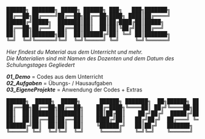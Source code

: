 <pre>
██████╗ ███████╗ █████╗ ██████╗ ███╗   ███╗███████╗
██╔══██╗██╔════╝██╔══██╗██╔══██╗████╗ ████║██╔════╝
██████╔╝█████╗  ███████║██║  ██║██╔████╔██║█████╗  
██╔══██╗██╔══╝  ██╔══██║██║  ██║██║╚██╔╝██║██╔══╝  
██║  ██║███████╗██║  ██║██████╔╝██║ ╚═╝ ██║███████╗
╚═╝  ╚═╝╚══════╝╚═╝  ╚═╝╚═════╝ ╚═╝     ╚═╝╚══════╝
</pre>

*Hier findest du Material aus dem Unterricht und mehr.*<br>
*Die Materialien sind mit Namen des Dozenten und dem Datum des Schulungstages Gegliedert*

***01_Demo*** = Codes aus dem Unterricht<br>
***02_Aufgaben*** = Übungs- / Hausaufgaben<br>
***03_EigeneProjekte*** = Anwendung der Codes + Extras<br>

<pre>
██████╗  █████╗  █████╗      ██████╗ ███████╗  ██╗██████╗ ██╗  ██╗               ██████╗ ███████╗  ██╗██████╗  ██████╗ 
██╔══██╗██╔══██╗██╔══██╗    ██╔═████╗╚════██║ ██╔╝╚════██╗██║  ██║              ██╔═████╗╚════██║ ██╔╝╚════██╗██╔════╝ 
██║  ██║███████║███████║    ██║██╔██║    ██╔╝██╔╝  █████╔╝███████║    █████╗    ██║██╔██║    ██╔╝██╔╝  █████╔╝███████╗ 
██║  ██║██╔══██║██╔══██║    ████╔╝██║   ██╔╝██╔╝  ██╔═══╝ ╚════██║    ╚════╝    ████╔╝██║   ██╔╝██╔╝  ██╔═══╝ ██╔═══██╗
██████╔╝██║  ██║██║  ██║    ╚██████╔╝   ██║██╔╝   ███████╗     ██║              ╚██████╔╝   ██║██╔╝   ███████╗╚██████╔╝
╚═════╝ ╚═╝  ╚═╝╚═╝  ╚═╝     ╚═════╝    ╚═╝╚═╝    ╚══════╝     ╚═╝               ╚═════╝    ╚═╝╚═╝    ╚══════╝ ╚═════╝ 
</pre>
